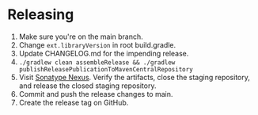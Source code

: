# Releasing

1. Make sure you're on the main branch.
2. Change `ext.libraryVersion` in root build.gradle.
3. Update CHANGELOG.md for the impending release.
4. `./gradlew clean assembleRelease && ./gradlew publishReleasePublicationToMavenCentralRepository`
5. Visit [Sonatype Nexus](https://oss.sonatype.org/#stagingRepositories). Verify the artifacts,
   close the staging repository, and release the closed staging repository.
6. Commit and push the release changes to main.
7. Create the release tag on GitHub.
